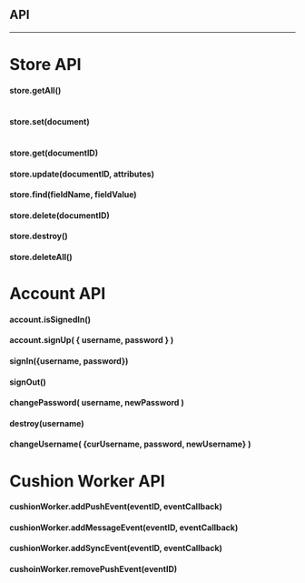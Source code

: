 ## API
--------

# Store API

#### store.getAll()
```js

```
#### store.set(document)
```js

```
#### store.get(documentID)

#### store.update(documentID, attributes)

#### store.find(fieldName, fieldValue)

#### store.delete(documentID)

#### store.destroy()

#### store.deleteAll()


# Account API

#### account.isSignedIn()

#### account.signUp( { username, password } )

#### signIn({username, password})

#### signOut()

#### changePassword( username, newPassword )

#### destroy(username)

#### changeUsername( {curUsername, password, newUsername} )

# Cushion Worker API

#### cushionWorker.addPushEvent(eventID, eventCallback)

#### cushionWorker.addMessageEvent(eventID, eventCallback)

#### cushionWorker.addSyncEvent(eventID, eventCallback)

#### cushoinWorker.removePushEvent(eventID)
